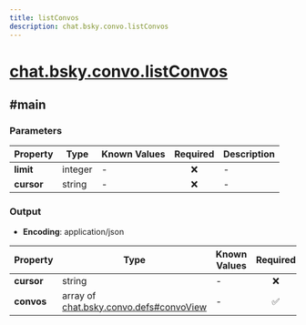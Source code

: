 ```yaml
---
title: listConvos
description: chat.bsky.convo.listConvos
---
```


# [chat.bsky.convo.listConvos](https://github.com/myConsciousness/atproto.dart/blob/main/lexicons/chat/bsky/convo/listConvos.json)

## #main

### Parameters

| Property | Type | Known Values | Required | Description |
| --- | --- | --- | :---: | --- |
| **limit** | integer | - | ❌ | - |
| **cursor** | string | - | ❌ | - |

### Output

- **Encoding**: application/json

| Property | Type | Known Values | Required | Description |
| --- | --- | --- | :---: | --- |
| **cursor** | string | - | ❌ | - |
| **convos** | array of [chat.bsky.convo.defs#convoView](../../../../lexicons/chat/bsky/convo/defs.md#convoview) | - | ✅ | - |
